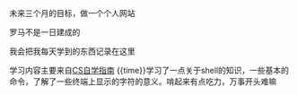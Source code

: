 未来三个月的目标，做一个个人网站  

罗马不是一日建成的  

我会把我每天学到的东西记录在这里  

学习内容主要来自[CS自学指南](https://github.com/pkuflyingpig/cs-self-learning/)
{{time}}学习了一点关于shell的知识，一些基本的命令，了解了一些终端上显示的字符的意义。啃起来有点吃力，万事开头难嘛
